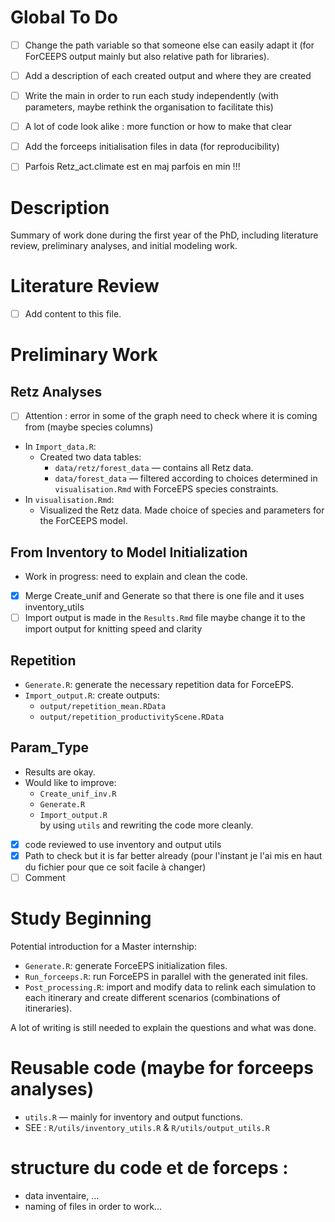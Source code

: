 
# Global To Do
- [ ] Change the path variable so that someone else can easily adapt it (for ForCEEPS output mainly but also relative path for libraries).
- [ ] Add a description of each created output and where they are created
- [ ] Write the main in order to run each study independently (with parameters, maybe rethink the organisation to facilitate this)
- [ ] A lot of code look alike : more function or how to make that clear

- [ ] Add the forceeps initialisation files in data (for reproducibility)
- [ ] Parfois Retz_act.climate est en maj parfois en min !!!

# Description
Summary of work done during the first year of the PhD, including literature review, preliminary analyses, and initial modeling work.

# Literature Review

- [ ] Add content to this file.

# Preliminary Work

## Retz Analyses

- [ ] Attention : error in some of the graph need to check where it is coming from (maybe species columns)

- In `Import_data.R`:
  - Created two data tables:
    - `data/retz/forest_data` — contains all Retz data.
    - `data/forest_data` — filtered according to choices determined in `visualisation.Rmd` with ForceEPS species constraints.
- In `visualisation.Rmd`:
  - Visualized the Retz data. Made choice of species and parameters for the ForCEEPS model.

## From Inventory to Model Initialization

- Work in progress: need to explain and clean the code.

- [x] Merge Create_unif and Generate so that there is one file and it uses inventory_utils 
- [ ] Import output is made in the `Results.Rmd` file maybe change it to the import output for knitting speed and clarity

## Repetition

- `Generate.R`: generate the necessary repetition data for ForceEPS.
- `Import_output.R`: create outputs:
  - `output/repetition_mean.RData`
  - `output/repetition_productivityScene.RData`

## Param_Type

- Results are okay.
- Would like to improve:
  - `Create_unif_inv.R`
  - `Generate.R`
  - `Import_output.R`  
  by using `utils` and rewriting the code more cleanly.

- [x] code reviewed to use inventory and output utils
- [x] Path to check but it is far better already (pour l'instant je l'ai mis en haut du fichier pour que ce soit facile à changer)
- [ ] Comment

# Study Beginning

Potential introduction for a Master internship:  
- `Generate.R`: generate ForceEPS initialization files.  
- `Run_forceeps.R`: run ForceEPS in parallel with the generated init files.  
- `Post_processing.R`: import and modify data to relink each simulation to each itinerary and create different scenarios (combinations of itineraries).  

A lot of writing is still needed to explain the questions and what was done.

# Reusable code (maybe for forceeps analyses)

- `utils.R` — mainly for inventory and output functions.
- SEE : `R/utils/inventory_utils.R` & `R/utils/output_utils.R`

# structure du code et de forceps :

- data inventaire, ...
- naming of files in order to work...